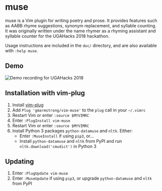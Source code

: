 # muse

muse is a Vim plugin for writing poetry and prose. It provides features such as
AABB rhyme suggestions, synonym replacement, and syllable counting. It was
originally written under the name rhymer as a rhyming assistant and syllable
counter for the UGAHacks 2018 hackathon.

Usage instructions are included in the `doc/` directory, and are also available
with `:help muse`.

## Demo

![Demo recording for UGAHacks 2018](https://i.imgur.com/5ORa10L.gif "demo recording")

## Installation with vim-plug

1. Install [vim-plug](https://github.com/junegunn/vim-plug)
2. Add `Plug 'gmarmstrong/vim-muse'` to the `plug` call in your `~/.vimrc`
3. Restart Vim or enter `:source $MYVIMRC`
4. Enter `:PlugInstall vim-muse`
5. Restart Vim or enter `:source $MYVIMRC`
6. Install Python 3 packages `python-datamuse` and `nltk`. Either:
    - Enter `:MuseInstall` if using `pip3`, or...
    - Install `python-datamuse` and `nltk` from PyPI and run
      `nltk.download('cmudict')` in Python 3

## Updating

1. Enter `:PlugUpdate vim-muse`
2. Enter `:MuseUpdate` if using `pip3`, or upgrade `python-datamuse` and `nltk`
   from PyPI
